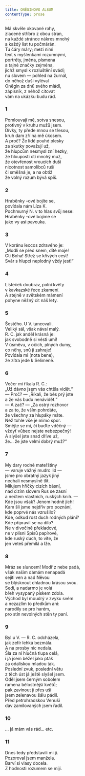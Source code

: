 ```yaml
---
title: ONĚGINOVO ALBUM
contentType: prose
---
```


  

Má skvěle okované rohy,  
zlacené stříbro z obou stran,  
na každé stránce nákres mnohý  
a každý list tu počmárán.  
Tu čáry máry; mezi nimi  
text s myšlenkami rozumnými,  
portréty, jména, písmena  
a tajné značky zejména,  
jichž smysl k rozluštění svádí;  
nu slovem — pohled na žurnál,  
do něhož duši vyléval  
Oněgin za dnů svého mládí,  
zápisník, z něhož citovat  
vám na ukázku budu rád.

### 1

  

Pomlouvají mě, sotva snesou,  
protivný v kruhu mužů jsem.  
Dívky, ty přede mnou se třesou,  
kruh dam zří na mě úkosem.  
A proč? Že lidé pouhé plesky  
za skutky považují už,  
že hlupcům nesmysl zní hezky,  
že hlouposti ctí mnohý muž,  
že otevřenost vroucích duší  
nicotnost samolibců ruší  
či směšná je, a na obtíž  
že volný rozum bývá spíš.

### 2

  

Hraběnky –ové bojíte se,  
povídala nám Líza K.  
Pochmurný N. v to hlas svůj nese:  
Hraběnky –ové bojíme se  
jako vy asi pavouka.

### 3

  

V koránu leccos zdravého je:  
„Modli se před snem, dítě moje!  
Cti Boha! Střež se křivých cest!  
Svár s hlupci neplodný vždy jest!“

### 4

  

Lísteček doubrav, polní květy  
v kavkazské řece zkamení.  
A stejně v světském mámení  
pohyne něžný cit náš lety.

### 5

  

Šestého. U V. tancovali.  
Veliký sál, však nával malý.  
R. C. jak anděl krásná je:  
jak svobodně si vésti umí!  
V úsměvu, v očích, plných dumy,  
co něhy, snů jí zahraje!  
Povídala mi (nota bene),  
že zítra jede k Selimeně.

### 6

  

Večer mi říkala R. C.:  
„Už dávno jsem vás chtěla vidět.“  
— Proč? — „Říkali, že běs prý jste  
a že vás budu nenávidět.“  
— A zač? — „Za ostrý rozhovor  
a za to, že vším pohrdáte,  
že všechny za hlupáky máte.  
Než tohle vše je mimo spor.  
Smějte se mi, či buďte vděčný —  
vždyť vůbec nejste nebezpečný!  
A slyšel jste snad dříve už,  
že… že jste velmi dobrý muž?“

### 7

  

My dary rodné mateřštiny  
— varuje vážný mudrc lid —  
jsme pro obratný jazyk jiný  
nechali nesmyslně tlít.  
Milujem hříčky cizích básní,  
nad cizím slovem Rus se zasní  
a nečtem vlastních, ruských knih. —  
Kde jsou však? Jenom hodně jich!  
Kam šli jsme nejdřív pro poznání,  
kde poprvé nás vzrušilo?  
Kde, odkud rost duch rodných plání?  
Kde připravil se na dílo?  
Ne v divočině překladové,  
ne v plísni Spisů papírové,  
kde ruský duch, to víte, že  
jen veteš přemílá a lže.

### 8

  

Mráz se sluncem! Modř z nebe padá,  
však našim dámám nenapadá  
sejíti ven a nad Něvou  
se blýsknout chladnou krásou svou.  
Sedí, a nadarmo je volá  
břeh vysypaný pískem zdola.  
Východ byl moudrý v zvyku svém  
a nezazlím to předkům ani:  
narodily se pro harém,  
pro stín nevolných stěn ty paní.

### 9

  

Byl u V. — R. C. odcházela,  
jak zefír lehká bezmála.  
A na prosby nic nedala.  
Šla za ní hlučná tlupa celá,  
i já jsem běžel jako pták  
za odaliskou mladou tak.  
Poslední zvuk, poslední větu  
z těch úst já ještě slyšel jsem.  
Oděl jsem černým sobolem  
ramena bělostnější květů;  
pak zavinout jí přes uši  
jsem zelenavou šálu pádil.  
Před petrohradskou Venuší  
dav zamilovaných jsem řadil.

### 10

  

… já mám vás rád… etc.

### 11

  

Dnes tedy představili mi ji.  
Pozoroval jsem manžela.  
Barví si vlasy docela.  
Z hodnosti rozumem se míjí.
